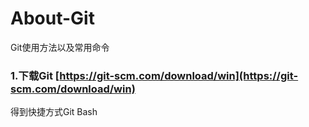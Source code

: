 # About-Git
Git使用方法以及常用命令

 ### 1.下载Git [https://git-scm.com/download/win](https://git-scm.com/download/win)
  得到快捷方式Git Bash
